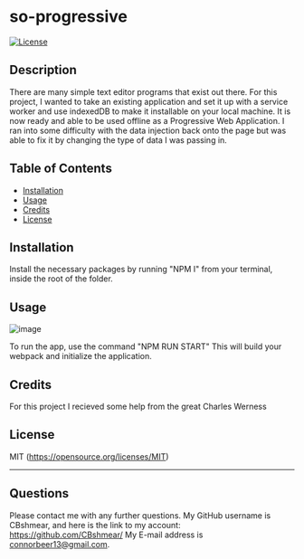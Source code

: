 # so-progressive

[![License](https://img.shields.io/badge/license-MIT-blue.svg)](https://opensource.org/licenses/MIT)


## Description

There are many simple text editor programs that exist out there. For this project, I wanted to take an existing application and set it up with a service worker and use indexedDB to make it installable on your local machine. It is now ready and able to be used offline as a Progressive Web Application. I ran into some difficulty with the data injection back onto the page but was able to fix it by changing the type of data I was passing in. 

## Table of Contents 


- [Installation](#Installation)
- [Usage](#Usage)
- [Credits](#Credits)
- [License](#License)

## Installation

Install the necessary packages by running "NPM I" from your terminal, inside the root of the folder.

## Usage
![image](https://user-images.githubusercontent.com/112667575/226482723-6d93e927-0fda-4b89-9752-892720cddaea.png)


To run the app, use the command "NPM RUN START" This will build your webpack and initialize the application.

## Credits
For this project I recieved some help from the great Charles Werness

## License

MIT
(https://opensource.org/licenses/MIT)



---

## Questions
Please contact me with any further questions.
My GitHub username is CBshmear, and here is the link to my account: https://github.com/CBshmear/ 
My E-mail address is connorbeer13@gmail.com.
